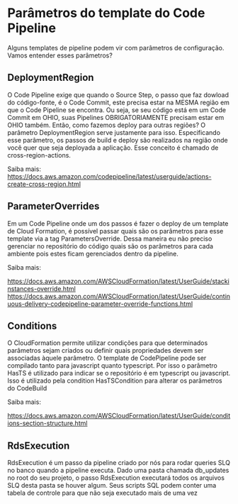 # Parâmetros do template do Code Pipeline

Alguns templates de pipeline podem vir com parâmetros de configuração. Vamos entender esses parâmetros?

## DeploymentRegion

O Code Pipeline exige que quando o Source Step, o passo que faz dowload do código-fonte, é o Code Commit, este precisa estar na MESMA região em que o Code Pipeline se encontra. Ou seja, se seu código está em um Code Commit em OHIO, suas Pipelines OBRIGATORIAMENTE precisam estar em OHIO também. Então, como fazemos deploy para outras regiões? O parâmetro DeploymentRegion serve justamente para isso. Especificando esse parâmetro, os passos de build e deploy são realizados na região onde você quer que seja deployada a aplicação. Esse conceito é chamado de cross-region-actions.

Saiba mais: https://docs.aws.amazon.com/codepipeline/latest/userguide/actions-create-cross-region.html

## ParameterOverrides

Em um Code Pipeline onde um dos passos é fazer o deploy de um template de Cloud Formation, é possível passar quais são os parâmetros para esse template via a tag ParametersOverride. Dessa maneira eu não preciso gerenciar no repositório do código quais são os parâmetros para cada ambiente pois estes ficam gerenciados dentro da pipeline. 

Saiba mais: 

https://docs.aws.amazon.com/AWSCloudFormation/latest/UserGuide/stackinstances-override.html
https://docs.aws.amazon.com/AWSCloudFormation/latest/UserGuide/continuous-delivery-codepipeline-parameter-override-functions.html


## Conditions

O CloudFormation permite utilizar condições para que determinados parâmetros sejam criados ou definir quais propriedades devem ser associadas àquele parâmetro. O template de CodePipeline pode ser compilado tanto para javascript quanto typescript. Por isso o parâmetro HasTS é utilizado para indicar se o repositório é em typescript ou javascript. Isso é utilizado pela condition HasTSCondition para alterar os parâmetros do CodeBuild

Saiba mais:

https://docs.aws.amazon.com/AWSCloudFormation/latest/UserGuide/conditions-section-structure.html

## RdsExecution

RdsExecution é um passo da pipeline criado por nós para rodar queries SLQ no banco quando a pipeline executa. Dado uma pasta chamada db_updates no root do seu projeto, o passo RdsExecution executará todos os arquivos SLQ desta pasta se houver algum. Seus scripts SQL podem conter uma tabela de controle para que não seja executado mais de uma vez
